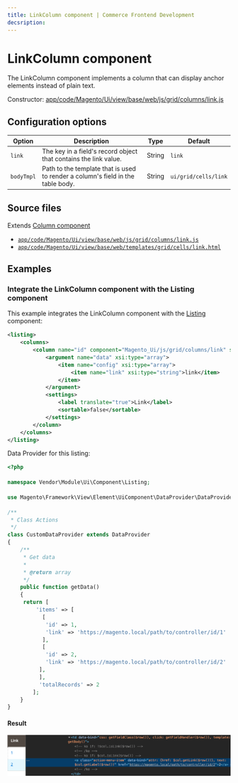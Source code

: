 ```yaml
---
title: LinkColumn component | Commerce Frontend Development
decsription:
---
```


# LinkColumn component

The LinkColumn component implements a column that can display anchor elements instead of plain text.

Constructor: [app/code/Magento/Ui/view/base/web/js/grid/columns/link.js](https://github.com/magento/magento2/blob/2.4/app/code/Magento/Ui/view/base/web/js/grid/columns/link.js)

## Configuration options

| Option | Description | Type | Default |
| --- | --- | --- | --- |
| `link` | The key in a field's record object that contains the link value. | String | `link` |
| `bodyTmpl` | Path to the template that is used to render a column's field in the table body. | String | `ui/grid/cells/link` |

## Source files

Extends [Column component](column.html)

-  [`app/code/Magento/Ui/view/base/web/js/grid/columns/link.js`](https://github.com/magento/magento2/blob/2.4/app/code/Magento/Ui/view/base/web/js/grid/columns/link.js)
-  [`app/code/Magento/Ui/view/base/web/templates/grid/cells/link.html`](https://github.com/magento/magento2/blob/2.4/app/code/Magento/Ui/view/base/web/templates/grid/cells/link.html)

## Examples

### Integrate the LinkColumn component with the Listing component

This example integrates the LinkColumn component with the [Listing](listing-grid.html) component:

```xml
<listing>
    <columns>
        <column name="id" component="Magento_Ui/js/grid/columns/link" sortOrder="10">
            <argument name="data" xsi:type="array">
                <item name="config" xsi:type="array">
                    <item name="link" xsi:type="string">link</item>
                </item>
            </argument>
            <settings>
                <label translate="true">Link</label>
                <sortable>false</sortable>
            </settings>
        </column>
    </columns>
</listing>
```

Data Provider for this listing:

```php
<?php

namespace Vendor\Module\Ui\Component\Listing;

use Magento\Framework\View\Element\UiComponent\DataProvider\DataProvider;

/**
 * Class Actions
 */
class CustomDataProvider extends DataProvider
{
    /**
     * Get data
     *
     * @return array
     */
    public function getData()
    {
     return [
         'items' => [
           [
            'id' => 1,
            'link' => 'https://magento.local/path/to/controller/id/1'
           ],
           [
            'id' => 2,
            'link' => 'https://magento.local/path/to/controller/id/2'
          ],
          ],
          'totalRecords' => 2
        ];
    }
}
```

#### Result

![LinkColumn Component example](../_images/ui-components/ui-linkcolumn-result.png)
